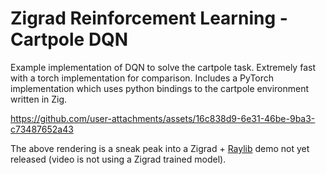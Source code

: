 # Zigrad Reinforcement Learning - Cartpole DQN

Example implementation of DQN to solve the cartpole task. Extremely fast with a torch implementation for comparison. Includes a PyTorch implementation which uses python bindings to the cartpole environment written in Zig.

https://github.com/user-attachments/assets/16c838d9-6e31-46be-9ba3-c73487652a43

The above rendering is a sneak peak into a Zigrad + [Raylib](https://www.raylib.com) demo not yet released (video is not using a Zigrad trained model).
